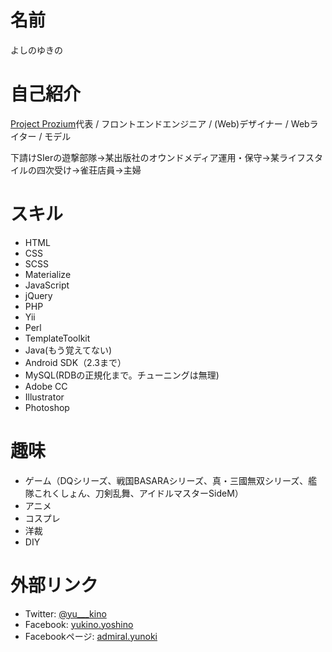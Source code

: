 # 名前
よしのゆきの

# 自己紹介
[Project Prozium](http://project-prozium.com/)代表 / フロントエンドエンジニア / (Web)デザイナー / Webライター / モデル

下請けSIerの遊撃部隊→某出版社のオウンドメディア運用・保守→某ライフスタイルの四次受け→雀荘店員→主婦

# スキル
- HTML
- CSS
 - SCSS
 - Materialize
- JavaScript
 - jQuery
- PHP
 - Yii
- Perl
 - TemplateToolkit
- Java(もう覚えてない)
 - Android SDK（2.3まで）
- MySQL(RDBの正規化まで。チューニングは無理)
- Adobe CC
 - Illustrator
 - Photoshop

# 趣味
- ゲーム（DQシリーズ、戦国BASARAシリーズ、真・三國無双シリーズ、艦隊これくしょん、刀剣乱舞、アイドルマスターSideM）
- アニメ
- コスプレ
- 洋裁
- DIY

# 外部リンク
- Twitter: [@yu___kino](https://twitter.com/yu___kino)
- Facebook: [yukino.yoshino](https://www.facebook.com/yukino.yoshino)
- Facebookページ: [admiral.yunoki](https://www.facebook.com/admiral.yunoki) 
